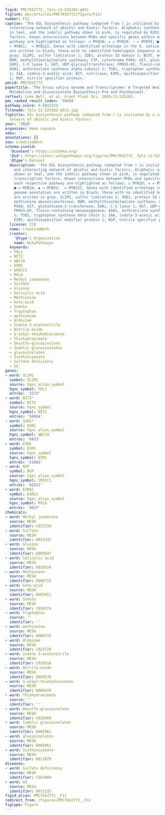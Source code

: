 ```yaml
---
figid: PMC7652772__fpls-11-525102-g011
figlink: pmc/articles/PMC7652772/figure/F11/
number: F11
caption: 'The GSL biosynthesis pathway (adapted from ) is initiated by a complex and
  interacting network of abiotic and biotic factors. Aliphatic synthesis pathway shown
  in teal, and the indolic pathway shown in pink, is regulated by R2R3-MYB transcription
  factors. Known interactions between MYBs and specific genes within each respective
  pathway are highlighted as follows: ○ MYB28; ★ = MYB29; ☉ = MYB76; ■ = MYB34; ◆
  = MYB51;  = MYB122. Genes with identified orthologs in the E. sativa genome annotation
  are written in black; those with no identified homologous sequence are written in
  gray. SLIM1, sulfur limitation 1; IQD1, protein IQ domain 1; BCAT, methionine aminotransferase;
  MAM, methylthioalkylmalate synthase; CYP, cytochrome P450; GST, glutathione-S-transferase;
  SUR1, C-S lyase 1; UGT, UDP-glycosyltransferase; FMOGS–OX, flavin-containing monooxygenase;
  ASA1, anthranilate synthase alpha subunit 1; TSB1, tryptophan synthase beta chain
  1; IAA, indole-3-acetic acid; NIT, nitrilase; ESM1, epithiospecifier modifier protein
  1; NSP, nitrile specifier protein.'
pmcid: PMC7652772
papertitle: 'The Eruca sativa Genome and Transcriptome: A Targeted Analysis of Sulfur
  Metabolism and Glucosinolate Biosynthesis Pre and Postharvest.'
reftext: Luke Bell, et al. Front Plant Sci. 2020;11:525102.
pmc_ranked_result_index: '59410'
pathway_score: 0.8812254
filename: fpls-11-525102-g011.jpg
figtitle: GSL biosynthesis pathway (adapted from ) is initiated by a complex and interacting
  network of abiotic and biotic factors
year: '2020'
organisms: Homo sapiens
ndex: ''
annotations: []
seo: CreativeWork
schema-jsonld:
  '@context': https://schema.org/
  '@id': https://pfocr.wikipathways.org/figures/PMC7652772__fpls-11-525102-g011.html
  '@type': Dataset
  description: 'The GSL biosynthesis pathway (adapted from ) is initiated by a complex
    and interacting network of abiotic and biotic factors. Aliphatic synthesis pathway
    shown in teal, and the indolic pathway shown in pink, is regulated by R2R3-MYB
    transcription factors. Known interactions between MYBs and specific genes within
    each respective pathway are highlighted as follows: ○ MYB28; ★ = MYB29; ☉ = MYB76;
    ■ = MYB34; ◆ = MYB51;  = MYB122. Genes with identified orthologs in the E. sativa
    genome annotation are written in black; those with no identified homologous sequence
    are written in gray. SLIM1, sulfur limitation 1; IQD1, protein IQ domain 1; BCAT,
    methionine aminotransferase; MAM, methylthioalkylmalate synthase; CYP, cytochrome
    P450; GST, glutathione-S-transferase; SUR1, C-S lyase 1; UGT, UDP-glycosyltransferase;
    FMOGS–OX, flavin-containing monooxygenase; ASA1, anthranilate synthase alpha subunit
    1; TSB1, tryptophan synthase beta chain 1; IAA, indole-3-acetic acid; NIT, nitrilase;
    ESM1, epithiospecifier modifier protein 1; NSP, nitrile specifier protein.'
  license: CC0
  name: CreativeWork
  creator:
    '@type': Organization
    name: WikiPathways
  keywords:
  - FHL1
  - NIT2
  - ABCC8
  - ESM1
  - SPECC1
  - MYL6
  - Methyl jasmonate
  - Sulfate
  - Glucose
  - Salicylic acid
  - Methionine
  - keto-acid
  - Indole
  - Tryptophan
  - methionine
  - Aldoxime
  - Indole 3-acetonitrile
  - Nitrile-oxide
  - S-alkyl-thiohydroximate
  - Thiohydroximate
  - Desulfo-glucosinolate
  - Indolic glucosinolates
  - glucosinolates
  - Isothiocyanate
  - Sulfate deficiency
  - GS
genes:
- word: SLIM1
  symbol: SLIM1
  source: hgnc_alias_symbol
  hgnc_symbol: FHL1
  entrez: '2273'
- word: NIT2"
  symbol: NIT2
  source: hgnc_symbol
  hgnc_symbol: NIT2
  entrez: '56954'
- word: SUR1*
  symbol: SUR1
  source: hgnc_alias_symbol
  hgnc_symbol: ABCC8
  entrez: '6833'
- word: ESM1
  symbol: ESM1
  source: hgnc_symbol
  hgnc_symbol: ESM1
  entrez: '11082'
- word: NSP
  symbol: NSP
  source: hgnc_alias_symbol
  hgnc_symbol: SPECC1
  entrez: '92521'
- word: ESM1C
  symbol: ESMLC
  source: hgnc_alias_symbol
  hgnc_symbol: MYL6
  entrez: '4637'
chemicals:
- word: Methyl jasmonate
  source: MESH
  identifier: C072239
- word: Sulfate
  source: MESH
  identifier: D013431
- word: Glucose
  source: MESH
  identifier: D005947
- word: Salicylic acid
  source: MESH
  identifier: D020156
- word: Methionine
  source: MESH
  identifier: D008715
- word: keto-acid
  source: MESH
  identifier: D007651
- word: Indole
  source: MESH
  identifier: C030374
- word: Tryptophan
  source: ''
  identifier: ''
- word: methionine
  source: MESH
  identifier: D008715
- word: Aldoxime
  source: MESH
  identifier: C023728
- word: Indole 3-acetonitrile
  source: MESH
  identifier: C016516
- word: Nitrile-oxide
  source: MESH
  identifier: D009570
- word: S-alkyl-thiohydroximate
  source: MESH
  identifier: D000476
- word: Thiohydroximate
  source: ''
  identifier: ''
- word: Desulfo-glucosinolate
  source: MESH
  identifier: C035999
- word: Indolic glucosinolates
  source: MESH
  identifier: D005961
- word: glucosinolates
  source: MESH
  identifier: D005961
- word: Isothiocyanate
  source: MESH
  identifier: D017879
diseases:
- word: Sulfate deficiency
  source: MESH
  identifier: C563094
- word: GS
  source: MESH
  identifier: D011125
figid_alias: PMC7652772__F11
redirect_from: /figures/PMC7652772__F11
figtype: Figure
---
```


